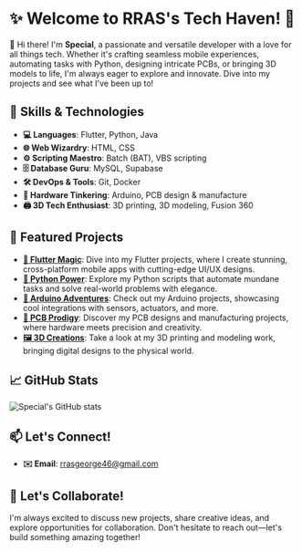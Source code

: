 # ✨ Welcome to RRAS's Tech Haven! 🌟

👋 Hi there! I'm **Special**, a passionate and versatile developer with a love for all things tech. Whether it's crafting seamless mobile experiences, automating tasks with Python, designing intricate PCBs, or bringing 3D models to life, I'm always eager to explore and innovate. Dive into my projects and see what I've been up to!

## 🚀 Skills & Technologies

- **💻 Languages**: Flutter, Python, Java
- **🌐 Web Wizardry**: HTML, CSS
- **⚙️ Scripting Maestro**: Batch (BAT), VBS scripting
- **🗄️ Database Guru**: MySQL, Supabase
- **🛠️ DevOps & Tools**: Git, Docker
- **🔌 Hardware Tinkering**: Arduino, PCB design & manufacture
- **🖨️ 3D Tech Enthusiast**: 3D printing, 3D modeling, Fusion 360

## 🌟 Featured Projects

- **[📱 Flutter Magic](https://github.com/RRAS46/flutter-app)**: Dive into my Flutter projects, where I create stunning, cross-platform mobile apps with cutting-edge UI/UX designs.
- **[🐍 Python Power](https://github.com/RRAS46/python-automation)**: Explore my Python scripts that automate mundane tasks and solve real-world problems with elegance.
- **[🔧 Arduino Adventures](https://github.com/RRAS46/arduino-projects)**: Check out my Arduino projects, showcasing cool integrations with sensors, actuators, and more.
- **[🔋 PCB Prodigy](https://github.com/RRAS46/pcb-designs)**: Discover my PCB designs and manufacturing projects, where hardware meets precision and creativity.
- **[🖼️ 3D Creations](https://github.com/RRAS46/3d-projects)**: Take a look at my 3D printing and modeling work, bringing digital designs to the physical world.

## 📈 GitHub Stats

![Special's GitHub stats](https://github-readme-stats.vercel.app/api?username=special&show_icons=true&theme=radical)

## 📫 Let's Connect!

- **✉️ Email**: rrasgeorge46@gmail.com

## 💬 Let's Collaborate!

I'm always excited to discuss new projects, share creative ideas, and explore opportunities for collaboration. Don't hesitate to reach out—let's build something amazing together!
